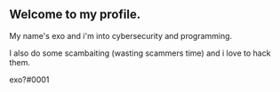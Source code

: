 ## Welcome to my profile.

My name's exo and i'm into cybersecurity and programming.

I also do some scambaiting (wasting scammers time) and i love to hack them.

exo?#0001
